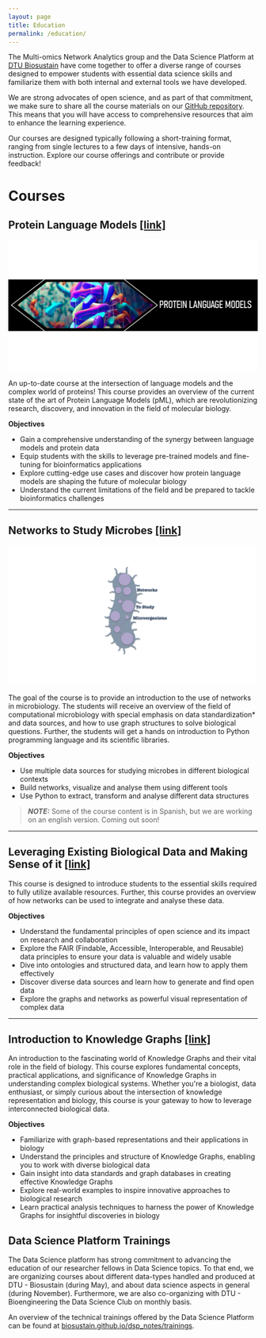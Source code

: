 ```yaml
---
layout: page
title: Education
permalink: /education/
---
```


The Multi-omics Network Analytics group and the Data Science Platform at [DTU Biosustain](https://www.biosustain.dtu.dk/) have come together to offer a diverse range of courses designed to empower students with essential data science skills and familiarize them with both internal and external tools we have developed.

We are strong advocates of open science, and as part of that commitment, we make sure to share all the course materials on our [GitHub repository](https://github.com/Multiomics-Analytics-Group). This means that you will have access to comprehensive resources that aim to enhance the learning experience.

Our courses are designed typically following a short-training format, ranging from single lectures to a few days of intensive, hands-on instruction. Explore our course offerings and contribute or provide feedback!

# Courses

## Protein Language Models [[link]](https://github.com/Multiomics-Analytics-Group/course_protein_language_modeling)

<img src="https://github.com/Multiomics-Analytics-Group/course_protein_language_modeling/blob/main/img/nb_logo.png?raw=1" width="600">

An up-to-date course at the intersection of language models and the complex world of proteins! This course provides an overview of the current state of the art of Protein Language Models (pML), which are revolutionizing research, discovery, and innovation in the field of molecular biology.

**Objectives**

- Gain a comprehensive understanding of the synergy between language models and protein data
- Equip students with the skills to leverage pre-trained models and fine-tuning for bioinformatics applications
- Explore cutting-edge use cases and discover how protein language models are shaping the future of molecular biology
- Understand the current limitations of the field and be prepared to tackle bioinformatics challenges

-----------------------

## Networks to Study Microbes [[link]](https://github.com/Multiomics-Analytics-Group/networks_to_study_microbes)

<img src="https://github.com/Multiomics-Analytics-Group/networks_to_study_microbes/blob/main/figures/netmicrobes.png?raw=1" width="500">

The goal of the course is to provide an introduction to the use of networks in microbiology. The students will receive an overview of the field of computational microbiology with special emphasis on data standardization* and data sources, and how to use graph structures to solve biological questions. Further, the students will get a hands on introduction to Python programming language and its scientific libraries. 

**Objectives**

- Use multiple data sources for studying microbes in different biological contexts
- Build networks, visualize and analyse them using different tools
- Use Python to extract, transform and analyse different data structures

> **_NOTE:_** Some of the course content is in Spanish, but we are working on an english version. Coming out soon!

-----------------------

## Leveraging Existing Biological Data and Making Sense of it [[link]](https://github.com/Multiomics-Analytics-Group/course_synthetic_biology_data)

This course is designed to introduce students to the essential skills required to fully utilize available resources. Further, this course provides an overview of how networks can be used to integrate and analyse these data.

**Objectives**

- Understand the fundamental principles of open science and its impact on research and collaboration
- Explore the FAIR (Findable, Accessible, Interoperable, and Reusable) data principles to ensure your data is valuable and widely usable
- Dive into ontologies and structured data, and learn how to apply them effectively
- Discover diverse data sources and learn how to generate and find open data
- Explore the graphs and networks as powerful visual representation of complex data

-----------------------

## Introduction to Knowledge Graphs [[link]](https://github.com/Multiomics-Analytics-Group/course_knowledge_graphs)

An introduction to the fascinating world of Knowledge Graphs and their vital role in the field of biology. This course explores fundamental concepts, practical applications, and significance of Knowledge Graphs in understanding complex biological systems. Whether you're a biologist, data enthusiast, or simply curious about the intersection of knowledge representation and biology, this course is your gateway to how to leverage interconnected biological data.

**Objectives**
- Familiarize with graph-based representations and their applications in biology
- Understand the principles and structure of Knowledge Graphs, enabling you to work with diverse biological data
- Gain insight into data standards and graph databases in creating effective Knowledge Graphs
- Explore real-world examples to inspire innovative approaches to biological research
- Learn practical analysis techniques to harness the power of Knowledge Graphs for insightful discoveries in biology

## Data Science Platform Trainings

The Data Science platform has strong commitment to advancing the education of our researcher fellows in Data Science topics. To that end, we are organizing courses about different data-types handled and produced at DTU - Biosustain (during May), and about data science aspects in general (during November). Furthermore, we are also co-organizing with DTU - Bioengineering the Data Science Club on monthly basis. 

An overview of the technical trainings offered by the Data Science Platform can be found 
at [biosustain.github.io/dsp_notes/trainings](https://biosustain.github.io/dsp_notes/trainings).
